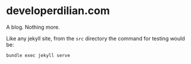 # developerdilian.com

A blog. Nothing more.

Like any jekyll site, from the `src` directory the command for testing would be:

```bash
bundle exec jekyll serve
```
